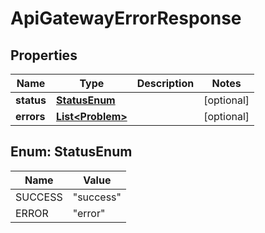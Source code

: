 # ApiGatewayErrorResponse

## Properties
Name | Type | Description | Notes
------------ | ------------- | ------------- | -------------
**status** | [**StatusEnum**](#StatusEnum) |  |  [optional]
**errors** | [**List&lt;Problem&gt;**](Problem.md) |  |  [optional]

<a name="StatusEnum"></a>
## Enum: StatusEnum
Name | Value
---- | -----
SUCCESS | &quot;success&quot;
ERROR | &quot;error&quot;
